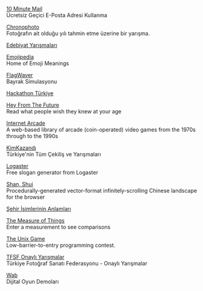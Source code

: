 <p>
<a href="https://10minutemail.com/?dswid=3810">10 Minute Mail</a>
<br>Ücretsiz Geçici E-Posta Adresi Kullanma  
</p>  
<p>
<a href="https://www.chronophoto.app/game.html">Chronophoto</a>
<br>Fotoğrafın ait olduğu yılı tahmin etme üzerine bir yarışma.
</p> 
<p>
<p>
<a href="https://edebiyatyarismalari.com/">Edebiyat Yarışmaları</a>
</p>  
<p>
<a href="https://emojipedia.org/">Emojipedia</a>
<br>Home of Emoji Meanings  
</p>  
<p>
<a href="https://krikienoid.github.io/flagwaver/">FlagWaver</a>
<br>Bayrak Simulasyonu
</p>  
<p>
<a href="https://hackathonturkiye.com/">Hackathon Türkiye</a>
</p>
<p>
<a href="https://heyfromthefuture.com/">Hey From The Future</a>
<br>Read what people wish they knew at your age  
</p>
<p>
<a href="https://archive.org/details/internetarcade?ref=producthunt">Internet Arcade</a>
<br>A web-based library of arcade (coin-operated) video games from the 1970s through to the 1990s  
</p>
<p>
<a href="https://www.kimkazandi.com/">KimKazandı</a>
<br>Türkiye'nin Tüm Çekiliş ve Yarışmaları
</p>  
<p>
<a href="https://www.logaster.com/slogan-generator/">Logaster</a>
<br>Free slogan generator from Logaster
</p> 
<p>
<a href="https://github.com/LingDong-/shan-shui-inf">Shan, Shui</a>
<br>Procedurally-generated vector-format infinitely-scrolling Chinese landscape for the browser
</p>  
<p>
<a href="https://www.dunyahalleri.com/sehir-isimlerinin-ne-anlama-geldigini-gosteren-harita/">Şehir İsimlerinin Anlamları</a>
</p> 
<p>
<a href="https://www.bluebulbprojects.com/MeasureOfThings/default.php">The Measure of Things</a>
<br>Enter a measurement to see comparisons
</p> 
<p>
<a href="https://www.unixgame.io/unix50">The Unix Game</a>
<br>Low-barrier-to-entry programming contest.
</p> 
<p>
<a href="https://www.tfsfonayliyarismalar.org/">TFSF Onaylı Yarışmalar</a>
<br>Türkiye Fotoğraf Sanatı Federasyonu - Onaylı Yarışmalar
</p> 
<p>
<a href="http://www.wab.com/">Wab</a>
<br>Dijital Oyun Demoları
</p>  

